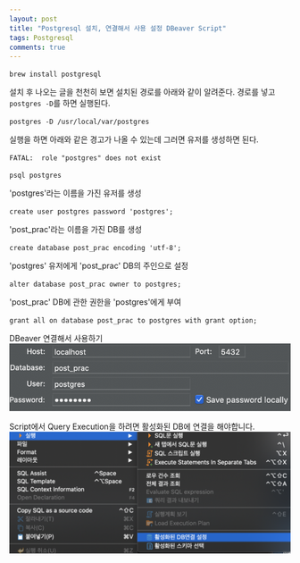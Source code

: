 ```yaml
---
layout: post
title: "Postgresql 설치, 연결해서 사용 설정 DBeaver Script"
tags: Postgresql
comments: true
---
```


`brew install postgresql`

설치 후 나오는 글을 천천히 보면 설치된 경로를 아래와 같이 알려준다.
경로를 넣고 `postgres -D`를 하면 실행된다.

`postgres -D /usr/local/var/postgres`

실행을 하면 아래와 같은 경고가 나올 수 있는데 그러면 유저를 생성하면 된다.

`FATAL:  role "postgres" does not exist`

`psql postgres`

'postgres'라는 이름을 가진 유저를 생성

`create user postgres password 'postgres';`

'post_prac'라는 이름을 가진 DB를 생성

`create database post_prac encoding 'utf-8';`

'postgres' 유저에게 'post_prac' DB의 주인으로 설정

`alter database post_prac owner to postgres;`

'post_prac' DB에 관한 권한을 'postgres'에게 부여

`grant all on database post_prac to postgres with grant option;`

DBeaver 연결해서 사용하기
<img src="/images/postgres1.png">

Script에서 Query Execution을 하려면 활성화된 DB에 연결을 해야합니다.
<img src="/images/postgres2.png">
